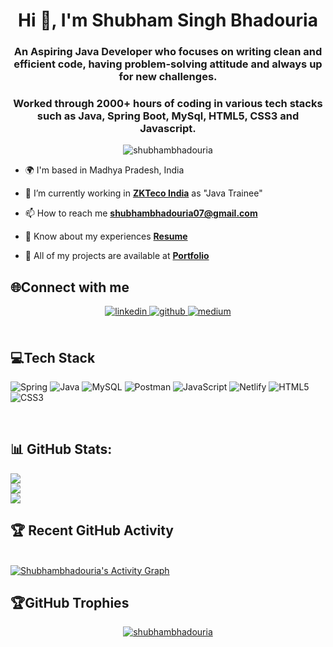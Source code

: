 
<h1 align="center">Hi 👋, I'm Shubham Singh Bhadouria</h1>

<h3 align="center">An Aspiring Java Developer who focuses on writing clean and efficient code, having problem-solving attitude and  always up for new challenges. </h3>
<h3 align="center">Worked through 2000+ hours of coding in various tech stacks such as Java, Spring Boot, MySql, HTML5, CSS3 and Javascript.</h3>
<p align="center"> <img src="https://komarev.com/ghpvc/?username=shubhambhadouria&label=Profile%20views&color=0e75b6&style=flat" alt="shubhambhadouria" /> </p>

- 🌍 I'm based in Madhya Pradesh, India
- 🌱 I’m currently working in [**ZKTeco India**](https://www.zkteco.in/) as "Java Trainee"


- 📫 How to reach me **shubhambhadouria07@gmail.com**

- 📄 Know about my experiences [**Resume**](https://drive.google.com/file/d/1Zj6KsP_4RZrOBwiXXNk_npuO_1N-YqC7/view?usp=sharing)

- 💼  All of my projects are available at [**Portfolio**](https://shubhambhadouria.github.io/Portfolio/)

## 🌐Connect with me  
<div align="center">
<a href="https://linkedin.com/in/shubham-singh-bhadouria-aa55a114b" target="_blank">
<img src=https://img.shields.io/badge/linkedin-%231E77B5.svg?&style=for-the-badge&logo=linkedin&logoColor=white alt=linkedin style="margin-bottom: 5px;" />
</a>
<a href="https://github.com/Shubhambhadouria" target="_blank">
<img src=https://img.shields.io/badge/github-%2324292e.svg?&style=for-the-badge&logo=github&logoColor=white alt=github style="margin-bottom: 5px;" />
</a>
<a href="https://medium.com/@shubhambhadouria07" target="_blank">
<img src=https://img.shields.io/badge/medium-%23292929.svg?&style=for-the-badge&logo=medium&logoColor=white alt=medium style="margin-bottom: 5px;" />
</a>  
</div>  
  

<br/>  


## 💻Tech Stack 
![Spring](https://img.shields.io/badge/spring-%236DB33F.svg?style=for-the-badge&logo=spring&logoColor=white) 
![Java](https://img.shields.io/badge/Java-ED8B00?style=for-the-badge&logo=java&logoColor=white)
![MySQL](https://img.shields.io/badge/MySQL-00000F?style=for-the-badge&logo=mysql&logoColor=white)
![Postman](https://img.shields.io/badge/Postman-FF6C37?style=for-the-badge&logo=postman&logoColor=white) 
![JavaScript](https://img.shields.io/badge/JavaScript-323330?style=for-the-badge&logo=javascript&logoColor=F7DF1E)
![Netlify](https://img.shields.io/badge/netlify-%23000000.svg?style=for-the-badge&logo=netlify&logoColor=#00C7B7) 
![HTML5](https://img.shields.io/badge/HTML5-E34F26?style=for-the-badge&logo=html5&logoColor=white)
![CSS3](https://img.shields.io/badge/CSS3-1572B6?style=for-the-badge&logo=css3&logoColor=white)




<a href="" target="blank"><img src="https://img.shields.io/static/v1?style=for-the-badge&message=SpringBoot&color=00d09c&label=" alt="" /></a>
<a href="" target="blank"><img src="https://img.shields.io/static/v1?style=for-the-badge&message=Hibernate&color=000030&label=" alt=""/></a>
<a href="" target="blank"><img src="https://img.shields.io/static/v1?style=for-the-badge&message=JDBC&color=400030&label=" alt=""/></a>
<!-- <a href="" target="blank"><img src="https://img.shields.io/static/v1?style=for-the-badge&message=Servlets&color=700030&label=" alt=""/></a> -->








## 📊 GitHub Stats:
![](https://github-readme-stats.vercel.app/api?username=ShubhamBhadouria&theme=dark&hide_border=false&include_all_commits=false&count_private=false)<br/>
![](https://github-readme-streak-stats.herokuapp.com/?user=ShubhamBhadouria&theme=dark&hide_border=false)<br/>
![](https://github-readme-stats.vercel.app/api/top-langs/?username=ShubhamBhadouria&theme=dark&hide_border=false&include_all_commits=false&count_private=false&layout=compact)
## :trophy: Recent GitHub Activity
  <br/>
   <a href="https://github.com/Shubhambhadouria"><img alt="Shubhambhadouria's Activity Graph" src="https://activity-graph.herokuapp.com/graph?username=Shubhambhadouria&custom_title=Shubhambhadouria's%20Contribution%20Graph&theme=react-dark" /></a>
  <br/>



## 🏆GitHub Trophies
<p align="center"> <a href="https://github.com/ryo-ma/github-profile-trophy"><img src="https://github-profile-trophy.vercel.app/?username=shubhambhadouria&layout=compact&theme=onedark" alt="shubhambhadouria" /></a> </p>
